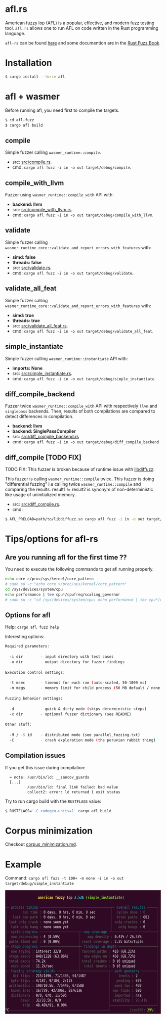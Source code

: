 # afl.rs

American fuzzy lop (AFL) is a popular, effective, and modern fuzz testing tool. `afl.rs` allows one to run AFL on code written in the Rust programming language.

`afl-rs` can be found [here](https://github.com/rust-fuzz/afl.rs) and some documention are in the [Rust Fuzz Book](https://rust-fuzz.github.io/book/afl.html).

# Installation

```sh
$ cargo install --force afl
```

# afl + wasmer

Before running afl, you need first to compile the targets.
``` sh
$ cd afl-fuzz
$ cargo afl build
```

## compile

Simple fuzzer calling `wasmer_runtime::compile`.
- src: [src/compile.rs](afl-fuzz/src/compile.rs).
- cmd: `cargo afl fuzz -i in -o out target/debug/compile`.

## compile_with_llvm

Fuzzer using `wasmer_runtime::compile_with` API with:
- **backend: llvm**
- src: [src/compile_with_llvm.rs](afl-fuzz/src/compile_with_llvm.rs).
- cmd: `cargo afl fuzz -i in -o out target/debug/compile_with_llvm`.

## validate

Simple fuzzer calling `wasmer_runtime_core::validate_and_report_errors_with_features` with:
- **simd: false**
- **threads: false**
- src: [src/validate.rs](afl-fuzz/src/validate.rs).
- cmd: `cargo afl fuzz -i in -o out target/debug/validate`.

## validate_all_feat

Simple fuzzer calling `wasmer_runtime_core::validate_and_report_errors_with_features` with:
- **simd: true**
- **threads: true**
- src: [src/validate_all_feat.rs](afl-fuzz/src/validate_all_feat.rs).
- cmd: `cargo afl fuzz -i in -o out target/debug/validate_all_feat`.

## simple_instantiate

Simple fuzzer calling `wasmer_runtime::instantiate` API with:
- **imports: None**
- src: [src/simple_instantiate.rs](afl-fuzz/src/simple_instantiate.rs).
- cmd: `cargo afl fuzz -i in -o out target/debug/simple_instantiate`.

## diff_compile_backend

Fuzzer twice `wasmer_runtime::compile_with` API with respectively `llvm` and `singlepass` backends.
Then, results of both compilations are compared to detect differences in compilation.
- **backend: llvm**
- **backend: SinglePassCompiler**
- src: [src/diff_compile_backend.rs](afl-fuzz/src/diff_compile_backend.rs)
- cmd: `cargo afl fuzz -i in -o out target/debug/diff_compile_backend`

## diff_compile [TODO FIX]

TODO FIX: This fuzzer is broken because of runtime issue with [libdiffuzz](https://github.com/Shnatsel/libdiffuzz):

This fuzzer is calling `wasmer_runtime::compile` twice. This fuzzer is doing "differential fuzzing" i.e calling twice `wasmer_runtime::compile` and comparing the results.
result1 != result2 is synonym of non-deterministic like usage of uninitialized memory.
- src: [src/diff_compile.rs](afl-fuzz/src/diff_compile.rs).
- cmd: 
``` sh
$ AFL_PRELOAD=path/to/libdiffuzz.so cargo afl fuzz -i in -o out target/debug/diff_compile
```

# Tips/options for afl-rs

## Are you running afl for the first time ??

You need to execute the following commands to get afl running properly.

``` sh
echo core >/proc/sys/kernel/core_pattern
# sudo su -c "echo core >/proc/sys/kernel/core_pattern"
cd /sys/devices/system/cpu
echo performance | tee cpu*/cpufreq/scaling_governor
# sudo su -c "cd /sys/devices/system/cpu; echo performance | tee cpu*/cpufreq/scaling_governor"
```

## Options for afl

Help: `cargo afl fuzz help`

Interesting options:
```sh
Required parameters:

  -i dir        - input directory with test cases
  -o dir        - output directory for fuzzer findings

Execution control settings:

  -t msec       - timeout for each run (auto-scaled, 50-1000 ms)
  -m megs       - memory limit for child process (50 MB default / none for no limit)

Fuzzing behavior settings:

  -d            - quick & dirty mode (skips deterministic steps)
  -x dir        - optional fuzzer dictionary (see README)

Other stuff:

  -M / -S id    - distributed mode (see parallel_fuzzing.txt)
  -C            - crash exploration mode (the peruvian rabbit thing)
```

## Compilation issues

If you get this issue during compilation:
```
  = note: /usr/bin/ld: __sancov_guards
  [...]
          /usr/bin/ld: final link failed: bad value
          collect2: error: ld returned 1 exit status
```

Try to run cargo build with the `RUSTFLAGS` value:
``` sh
$ RUSTFLAGS='-C codegen-units=1' cargo afl build
```

# Corpus minimization

Checkout [corpus_minimization.md](corpus_minimization.md#afl-rs-cargo-afl-cmin).

# Example

Command: `cargo afl fuzz -t 100+ -m none -i in -o out target/debug/simple_instantiate`

<p align="center">
	<img src="/images/afl_rust_interface.png" height="400px"/>
</p>